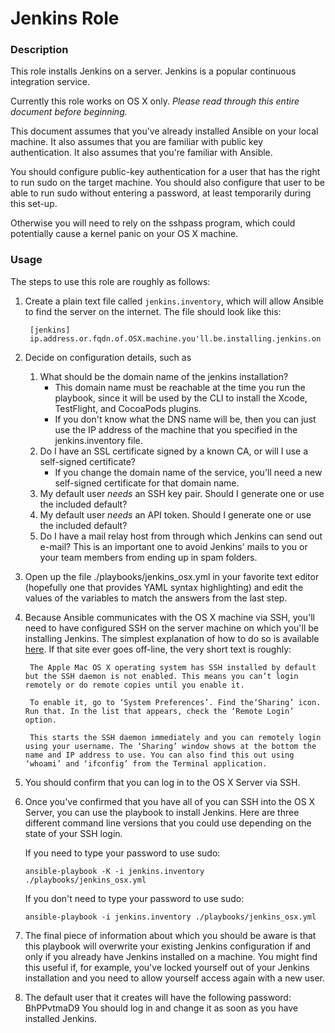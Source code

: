 # Jenkins Role

### Description

This role installs Jenkins on a server. Jenkins is a popular continuous integration service.

Currently this role works on OS X only. _Please read through this entire document before beginning._

This document assumes that you've already installed Ansible on your local machine. It also assumes that you are familiar with public key authentication. It also assumes that you're familiar with Ansible.

You should configure public-key authentication for a user that has the right to run sudo on the target machine. You should also configure that user to be able to run sudo without entering a password, at least temporarily during this set-up.

Otherwise you will need to rely on the sshpass program, which could potentially cause a kernel panic on your OS X machine.

### Usage

The steps to use this role are roughly as follows:

1. Create a plain text file called ``jenkins.inventory``, which will allow Ansible to find the server on the internet. The file should look like this:

        [jenkins]
        ip.address.or.fqdn.of.OSX.machine.you'll.be.installing.jenkins.on
            
2. Decide on configuration details, such as
    1. What should be the domain name of the jenkins installation?
    	* This domain name must be reachable at the time you run the playbook, since it will be used by the CLI to install the Xcode, TestFlight, and CocoaPods plugins.
    	* If you don't know what the DNS name will be, then you can just use the IP address of the machine that you specified in the jenkins.inventory file.
    2. Do I have an SSL certificate signed by a known CA, or will I use a self-signed certificate?
       * If you change the domain name of the service, you'll need a new self-signed certificate for that domain name.
    3. My default user _needs_ an SSH key pair. Should I generate one or use the included default?
    4. My default user _needs_ an API token. Should I generate one or use the included default?
    5. Do I have a mail relay host from through which Jenkins can send out e-mail? This is an important one to avoid Jenkins' mails to you or your team members from ending up in spam folders.
    
3. Open up the file ./playbooks/jenkins_osx.yml in your favorite text editor (hopefully one that provides YAML syntax highlighting) and edit the values of the variables to match the answers from the last step.
        
4. Because Ansible communicates with the OS X machine via SSH, you'll need to have configured SSH on the server machine on which you'll be installing Jenkins. The simplest explanation of how to do so is available [here](http://bluishcoder.co.nz/articles/mac-ssh.html). If that site ever goes off-line, the very short text is roughly:

        The Apple Mac OS X operating system has SSH installed by default but the SSH daemon is not enabled. This means you can’t login remotely or do remote copies until you enable it.

        To enable it, go to ‘System Preferences’. Find the‘Sharing’ icon. Run that. In the list that appears, check the ‘Remote Login’ option.

        This starts the SSH daemon immediately and you can remotely login using your username. The ‘Sharing’ window shows at the bottom the name and IP address to use. You can also find this out using ‘whoami’ and ‘ifconfig’ from the Terminal application.
        

5. You should confirm that you can log in to the OS X Server via SSH.

6.  Once you've confirmed that you have all of you can SSH into the OS X Server, you can use the playbook to install Jenkins. Here are three different command line versions that you could use depending on the state of your SSH login.

    If you need to type your password to use sudo:  

        ansible-playbook -K -i jenkins.inventory ./playbooks/jenkins_osx.yml

    If you don't need to type your password to use sudo:
    
        ansible-playbook -i jenkins.inventory ./playbooks/jenkins_osx.yml
       
   7. The final piece of information about which you should be aware is that this playbook will overwrite your existing Jenkins configuration if and only if you already have Jenkins installed on a machine. You might find this useful if, for example, you've locked yourself out of your Jenkins installation and you need to allow yourself access again with a new user. 
   8. The default user that it creates will have the following password: BhPPvtmaD9  You should log in and change it as soon as you have installed Jenkins.


   

